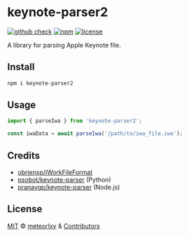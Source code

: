# keynote-parser2

[![github check](https://github.com/meteorlxy/keynote-parser/workflows/check/badge.svg)](https://github.com/meteorlxy/keynote-parser/actions?query=workflow%3Acheck)
[![npm](https://badgen.net/npm/v/keynote-parser2)](https://www.npmjs.com/package/keynote-parser2)
[![license](https://badgen.net/github/license/meteorlxy/keynote-parser)](https://github.com/meteorlxy/keynote-parser/blob/main/LICENSE)

A library for parsing Apple Keynote file.

## Install

```sh
npm i keynote-parser2
```

## Usage

```ts
import { parseIwa } from 'keynote-parser2';

const iwaData = await parseIwa('/path/to/iwa_file.iwa');
```

## Credits

- [obriensp/iWorkFileFormat](https://github.com/obriensp/iWorkFileFormat)
- [psobot/keynote-parser](https://github.com/psobot/keynote-parser) (Python)
- [pranaygp/keynote-parser](https://github.com/pranaygp/keynote-parser) (Node.js)

## License

[MIT](https://github.com/meteorlxy/keynote-parser/blob/main/LICENSE) &copy; [meteorlxy](https://github.com/meteorlxy) & [Contributors](https://github.com/meteorlxy/keynote-parser/graphs/contributors)
